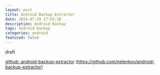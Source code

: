 ```yaml
---
layout: post
title: Android Backup Extractor
date: 2024-07-29 17:55:10
description: Android Backup
tags: android backup
categories: android
featured: false
---
```


draft 

[github: android-backup-extractor]: https://github.com/nelenkov/android-backup-extractor "https://github.com/nelenkov/android-backup-extractor"
[github: android-backup-extractor]
(https://github.com/nelenkov/android-backup-extractor)
